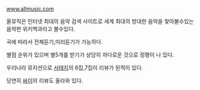 www.allmusic.com

올뮤직은 인터넷 최대의 음악 검색 사이트로 세계 최대의 방대한 음악을 찿아볼수있는 음악판 위키백과라고 볼수있다.

곡에 따라서 전체듣기,미리듣기가 가능하다.

별점 순위가 있으며 별5개를 받기가 상당히 까다로운 것으로 정평이 나 있다.

우리나라 뮤지션으로 [서태지](%EC%84%9C%ED%83%9C%EC%A7%80.md)의 6집,7집이 리뷰가 된적이 있다.

당연히 [싸이](%EC%8B%B8%EC%9D%B4.md)의 리뷰도 올라와 있다.

